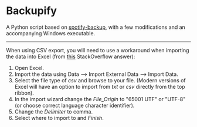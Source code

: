 Backupify
==============

A Python script based on [spotify-backup](https://github.com/caseychu/spotify-backup), with a few modifications and an accompanying Windows executable.

---

When using CSV export, you will need to use a workaround when importing the data into Excel
(from [this](https://stackoverflow.com/questions/6002256/is-it-possible-to-force-excel-recognize-utf-8-csv-files-automatically) StackOverflow answer):

1. Open Excel.
2. Import the data using Data --> Import External Data --> Import Data.
3. Select the file type of *csv* and browse to your file. (Modern versions of Excel will have an option to import from *txt* or *csv* directly from the top ribbon).
4. In the import wizard change the *File_Origin* to "65001 UTF" or "UTF-8" (or choose correct language character identifier).
5. Change the *Delimiter* to comma.
6. Select where to import to and *Finish*.
